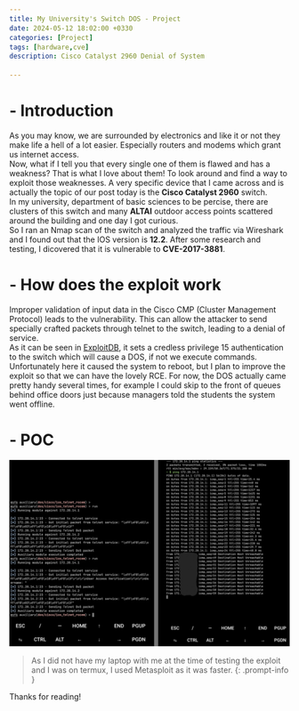 ```yaml
---
title: My University's Switch DOS - Project
date: 2024-05-12 18:02:00 +0330
categories: [Project]
tags: [hardware,cve]
description: Cisco Catalyst 2960 Denial of System

---
```


# - **Introduction**
As you may know, we are surrounded by electronics and like it or not they make life a hell of a lot easier. Especially routers and modems which grant us internet access.  
Now, what if I tell you that every single one of them is flawed and has a weakness? That is what I love about them! To look around and find a way to exploit those weaknesses.
A very specific device that I came across and is actually the topic of our post today is the **Cisco Catalyst 2960** switch.  
In my university, department of basic sciences to be percise, there are clusters of this switch and many **ALTAI** outdoor access points scattered around the building and one day I got curious.  
So I ran an Nmap scan of the switch and analyzed the traffic via Wireshark and I found out that the IOS version is **12.2**. After some research and testing, I dicovered that it is vulnerable to **CVE-2017-3881**.

# - **How does the exploit work**
Improper validation of input data in the Cisco CMP (Cluster Management Protocol) leads to the vulnerability. This can allow the attacker to send specially crafted packets through telnet to the switch, leading to a denial of service.  
As it can be seen in [ExploitDB](https://www.exploit-db.com/exploits/41872), it sets a credless privilege 15 authentication to the switch which will cause a DOS, if not we execute commands. Unfortunately here it caused the system to reboot, but I plan to improve the exploit so that we can have the lovely RCE. For now, the DOS actually came pretty handy several times, for example I could skip to the front of queues behind office doors just because managers told the students the system went offline.

# - **POC**

![update](assets/img/rocem3.jpg)

>As I did not have my laptop with me at the time of testing the exploit and I was on termux, I used Metasploit as it was faster.
{: .prompt-info }

Thanks for reading!